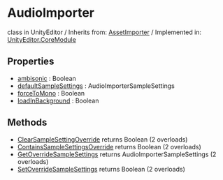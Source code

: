 # AudioImporter
class in UnityEditor
 / Inherits from: <a href="https://docs.unity3d.com/6000.1/Documentation/ScriptReference/AssetImporter.html">AssetImporter</a> / Implemented in: <a href="https://docs.unity3d.com/6000.1/Documentation/ScriptReference/UnityEditor.CoreModule.html">UnityEditor.CoreModule</a>

## Properties
- <a href="https://docs.unity3d.com/6000.1/Documentation/ScriptReference/AudioImporter-ambisonic.html">ambisonic</a> : Boolean
- <a href="https://docs.unity3d.com/6000.1/Documentation/ScriptReference/AudioImporter-defaultSampleSettings.html">defaultSampleSettings</a> : AudioImporterSampleSettings
- <a href="https://docs.unity3d.com/6000.1/Documentation/ScriptReference/AudioImporter-forceToMono.html">forceToMono</a> : Boolean
- <a href="https://docs.unity3d.com/6000.1/Documentation/ScriptReference/AudioImporter-loadInBackground.html">loadInBackground</a> : Boolean

## Methods
- <a href="https://docs.unity3d.com/6000.1/Documentation/ScriptReference/AudioImporter.ClearSampleSettingOverride.html">ClearSampleSettingOverride</a> returns Boolean (2 overloads)
- <a href="https://docs.unity3d.com/6000.1/Documentation/ScriptReference/AudioImporter.ContainsSampleSettingsOverride.html">ContainsSampleSettingsOverride</a> returns Boolean (2 overloads)
- <a href="https://docs.unity3d.com/6000.1/Documentation/ScriptReference/AudioImporter.GetOverrideSampleSettings.html">GetOverrideSampleSettings</a> returns AudioImporterSampleSettings (2 overloads)
- <a href="https://docs.unity3d.com/6000.1/Documentation/ScriptReference/AudioImporter.SetOverrideSampleSettings.html">SetOverrideSampleSettings</a> returns Boolean (2 overloads)
